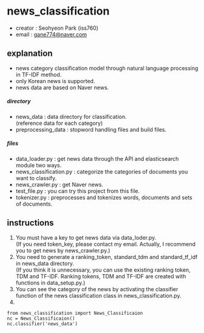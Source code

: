 # news_classification
* creator : Seohyeon Park (iss760) 
* email : gane774@naver.com

## explanation
* news category classification model through natural language processing in TF-IDF method.
* only Korean news is supported.
* news data are based on Naver news.

##### directory
* news_data : data directory for classification. \
(reference data for each category)
* preprocessing_data : stopword handling files and build files.

##### files
* data_loader.py : get news data through the API and elasticsearch module two ways.
* news_classification.py : categorize the categories of documents you want to classify.
* news_crawler.py : get Naver news.
* test_file.py :  you can try this project from this file.
* tokenizer.py : preprocesses and tokenizes words, documents and sets of documents.

## instructions
1. You must have a key to get news data via data_loder.py.\
(If you need token_key, please contact my email. Actually, I recommend you to get news by news_crawler.py.)
2. You need to generate a ranking_token, standard_tdm and standard_tf_idf in news_data directory.\
 (If you think it is unnecessary, you can use the existing ranking token, TDM and TF-IDF. Ranking tokens, TDM and TF-IDF are created with functions in data_setup.py.)
3. You can see the category of the news by activating the classifier function of the news classification class in news_classification.py.
4. 
<pre><code>from news_classification import News_Classificaion
nc = News_Classificaion()
nc.classifier('news_data') 
</code></pre>

